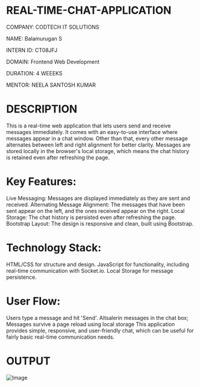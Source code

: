 # REAL-TIME-CHAT-APPLICATION

COMPANY: CODTECH IT SOLUTIONS

NAME: Balamurugan S

INTERN ID: CT08JFJ

DOMAIN: Frontend Web Development

DURATION: 4 WEEEKS

MENTOR: NEELA SANTOSH KUMAR

# DESCRIPTION

This is a real-time web application that lets users send and receive messages immediately. It comes with an easy-to-use interface where messages appear in a chat window. Other than that, every other message alternates between left and right alignment for better clarity. Messages are stored locally in the browser's local storage, which means the chat history is retained even after refreshing the page.

# Key Features:
Live Messaging: Messages are displayed immediately as they are sent and received.
Alternating Message Alignment: The messages that have been sent appear on the left, and the ones received appear on the right.
Local Storage: The chat history is persisted even after refreshing the page.
Bootstrap Layout: The design is responsive and clean, built using Bootstrap.

# Technology Stack:
HTML/CSS for structure and design.
JavaScript for functionality, including real-time communication with Socket.io.
Local Storage for message persistence.

# User Flow:
Users type a message and hit 'Send'.
Altsalerin messages in the chat box;
Messages survive a page reload using local storage
This application provides simple, responsive, and user-friendly chat, which can be useful for fairly basic real-time communication needs.

 # OUTPUT

![Image](https://github.com/user-attachments/assets/eb7a8dca-f4d7-4375-bfd4-7b50b5ab3219)
